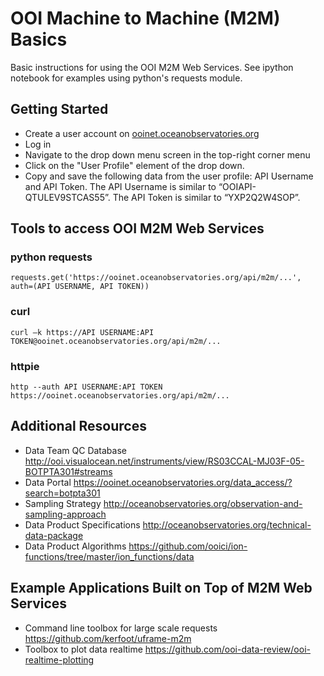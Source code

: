 # OOI Machine to Machine (M2M) Basics
Basic instructions for using the OOI M2M Web Services. See ipython notebook for examples using python's requests module. 

## Getting Started
* Create a user account on [ooinet.oceanobservatories.org](https://www.ooinet.oceanobservatories.org)
* Log in
* Navigate to the drop down menu screen in the top-right corner menu
* Click on the "User Profile" element of the drop down.
* Copy and save the following data from the user profile: API Username and API Token.  The API Username is similar to “OOIAPI-QTULEV9STCAS55”.  The API Token is similar to “YXP2Q2W4SOP”.

## Tools to access OOI M2M Web Services

### python requests 
`requests.get('https://ooinet.oceanobservatories.org/api/m2m/...', auth=(API USERNAME, API TOKEN))`

### curl 
`curl –k https://API USERNAME:API TOKEN@ooinet.oceanobservatories.org/api/m2m/...`

### httpie 
`http --auth API USERNAME:API TOKEN https://ooinet.oceanobservatories.org/api/m2m/...`

## Additional Resources
* Data Team QC Database http://ooi.visualocean.net/instruments/view/RS03CCAL-MJ03F-05-BOTPTA301#streams  
* Data Portal https://ooinet.oceanobservatories.org/data_access/?search=botpta301  
* Sampling Strategy http://oceanobservatories.org/observation-and-sampling-approach  
* Data Product Specifications http://oceanobservatories.org/technical-data-package  
* Data Product Algorithms https://github.com/ooici/ion-functions/tree/master/ion_functions/data  

## Example Applications Built on Top of M2M Web Services

* Command line toolbox for large scale requests https://github.com/kerfoot/uframe-m2m
* Toolbox to plot data realtime https://github.com/ooi-data-review/ooi-realtime-plotting
